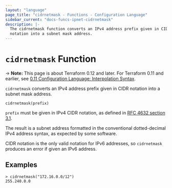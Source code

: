 ```yaml
---
layout: "language"
page_title: "cidrnetmask - Functions - Configuration Language"
sidebar_current: "docs-funcs-ipnet-cidrnetmask"
description: |-
  The cidrnetmask function converts an IPv4 address prefix given in CIDR
  notation into a subnet mask address.
---
```


# `cidrnetmask` Function

-> **Note:** This page is about Terraform 0.12 and later. For Terraform 0.11 and
earlier, see
[0.11 Configuration Language: Interpolation Syntax](../../configuration-0-11/interpolation.html).

`cidrnetmask` converts an IPv4 address prefix given in CIDR notation into
a subnet mask address.

```hcl
cidrnetmask(prefix)
```

`prefix` must be given in IPv4 CIDR notation, as defined in
[RFC 4632 section 3.1](https://tools.ietf.org/html/rfc4632#section-3.1).

The result is a subnet address formatted in the conventional dotted-decimal
IPv4 address syntax, as expected by some software.

CIDR notation is the only valid notation for IPv6 addresses, so `cidrnetmask`
produces an error if given an IPv6 address.

## Examples

```
> cidrnetmask("172.16.0.0/12")
255.240.0.0
```
